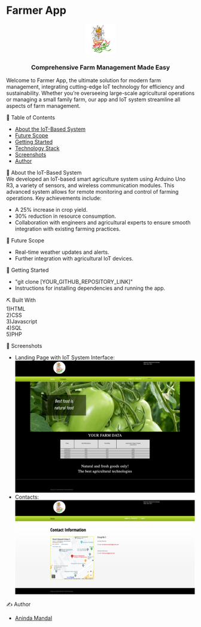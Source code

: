 # Farmer App
<p align="center">
  <a href="" rel="noopener">
 <img width="80" alt="Farmer App Logo" src="https://github.com/aninda20/farmer-app/blob/main/images/logo.png">
</a>
</p>

<h3 align="center"> Comprehensive Farm Management Made Easy
    <br> 
</h3>

<p>Welcome to Farmer App, the ultimate solution for modern farm management, integrating cutting-edge IoT technology for efficiency and sustainability. Whether you’re overseeing large-scale agricultural operations or managing a small family farm, our app and IoT system streamline all aspects of farm management.</p>

📝 Table of Contents

- [About the IoT-Based System](#iot_system)
- [Future Scope](#future_scope)
- [Getting Started](#getting_started)
- [Technology Stack](#tech_stack)
- [Screenshots](#screenshots)
- [Author](#authors)

🌾 About the IoT-Based System <a name = "iot_system"></a>
</br>We developed an IoT-based smart agriculture system using Arduino Uno R3, a variety of sensors, and wireless communication modules. This advanced system allows for remote monitoring and control of farming operations. Key achievements include:
- A 25% increase in crop yield.
- 30% reduction in resource consumption.
- Collaboration with engineers and agricultural experts to ensure smooth integration with existing farming practices.

🚀 Future Scope <a name = "future_scope"></a>
- Real-time weather updates and alerts.
- Further integration with agricultural IoT devices.

🏁 Getting Started <a name = "getting_started"></a>
- "git clone [YOUR_GITHUB_REPOSITORY_LINK]"
- Instructions for installing dependencies and running the app.

⛏️ Built With </br> <a name = "tech_stack"></a>
1)HTML </br>
2)CSS </br>
3)Javascript </br>
4)SQL </br>
5)PHP </br>

🤳 Screenshots <a name = "screenshots"></a>
- Landing Page with IoT System Interface: ![ss1](https://github.com/aninda20/farmer-app/blob/main/images/Screenshot%20-%201.png)
- Contacts: ![ss2](https://github.com/aninda20/farmer-app/blob/main/images/Screenshot%20-%202.png)

✍️ Author <a name = "authors"></a>
- [Aninda Mandal](https://github.com/aninda20)
